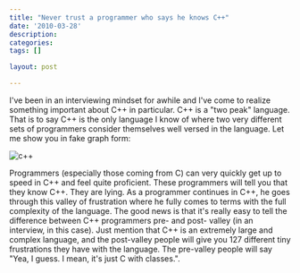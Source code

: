 ```yaml
---
title: "Never trust a programmer who says he knows C++"
date: '2010-03-28'
description:
categories:
tags: []

layout: post

---
```

I've been in an interviewing mindset for awhile and I've come to realize something important about C++ in particular. C++ is a "two peak" language. That is to say C++ is the only language I know of where two very different sets of programmers consider themselves well versed in the language. Let me show you in fake graph form:

![c++]({{paths.media}}/c++.png)

Programmers (especially those coming from C) can very quickly get up to speed in C++ and feel quite proficient. These programmers will tell you that they know C++. They are lying. As a programmer continues in C++, he goes through this valley of frustration where he fully comes to terms with the full complexity of the language. The good news is that it's really easy to tell the difference between C++ programmers pre- and post- valley (in an interview, in this case). Just mention that C++ is an extremely large and complex language, and the post-valley people will give you 127 different tiny frustrations they have with the language. The pre-valley people will say "Yea, I guess. I mean, it's just C with classes.". 